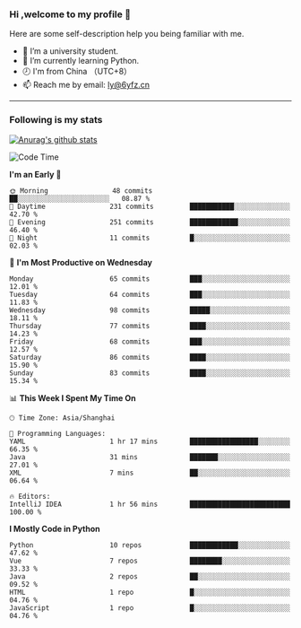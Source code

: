 ### Hi ,welcome to my profile 👋
Here are some self-description help you being familiar with me.
<!--
**liuyunfz/liuyunfz** is a ✨ _special_ ✨ repository because its `README.md` (this file) appears on your GitHub profile.
- 👯 I’m looking to collaborate on ...
- 🤔 I’m looking for help with ...
Here are some ideas to get you started:
-->
- 🏫 I’m a university student.
- 💪 I’m currently learning Python.
- 🕗 I'm from China （UTC+8）
- 📫 Reach me by email: [ly@6yfz.cn](mailto:ly@6yfz.cn)
  
---
### Following is my stats
  
[![Anurag's github stats](https://github-readme-stats.vercel.app/api?username=liuyunfz)](https://github.com/anuraghazra/github-readme-stats)
  
<!--START_SECTION:waka-->
![Code Time](http://img.shields.io/badge/Code%20Time-446%20hrs%2029%20mins-blue)

**I'm an Early 🐤** 

```text
🌞 Morning                48 commits          ██░░░░░░░░░░░░░░░░░░░░░░░   08.87 % 
🌆 Daytime                231 commits         ███████████░░░░░░░░░░░░░░   42.70 % 
🌃 Evening                251 commits         ████████████░░░░░░░░░░░░░   46.40 % 
🌙 Night                  11 commits          █░░░░░░░░░░░░░░░░░░░░░░░░   02.03 % 
```
📅 **I'm Most Productive on Wednesday** 

```text
Monday                   65 commits          ███░░░░░░░░░░░░░░░░░░░░░░   12.01 % 
Tuesday                  64 commits          ███░░░░░░░░░░░░░░░░░░░░░░   11.83 % 
Wednesday                98 commits          █████░░░░░░░░░░░░░░░░░░░░   18.11 % 
Thursday                 77 commits          ████░░░░░░░░░░░░░░░░░░░░░   14.23 % 
Friday                   68 commits          ███░░░░░░░░░░░░░░░░░░░░░░   12.57 % 
Saturday                 86 commits          ████░░░░░░░░░░░░░░░░░░░░░   15.90 % 
Sunday                   83 commits          ████░░░░░░░░░░░░░░░░░░░░░   15.34 % 
```


📊 **This Week I Spent My Time On** 

```text
🕑︎ Time Zone: Asia/Shanghai

💬 Programming Languages: 
YAML                     1 hr 17 mins        █████████████████░░░░░░░░   66.35 % 
Java                     31 mins             ███████░░░░░░░░░░░░░░░░░░   27.01 % 
XML                      7 mins              ██░░░░░░░░░░░░░░░░░░░░░░░   06.64 % 

🔥 Editors: 
IntelliJ IDEA            1 hr 56 mins        █████████████████████████   100.00 % 
```

**I Mostly Code in Python** 

```text
Python                   10 repos            ████████████░░░░░░░░░░░░░   47.62 % 
Vue                      7 repos             ████████░░░░░░░░░░░░░░░░░   33.33 % 
Java                     2 repos             ██░░░░░░░░░░░░░░░░░░░░░░░   09.52 % 
HTML                     1 repo              █░░░░░░░░░░░░░░░░░░░░░░░░   04.76 % 
JavaScript               1 repo              █░░░░░░░░░░░░░░░░░░░░░░░░   04.76 % 
```




<!--END_SECTION:waka-->
